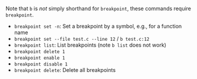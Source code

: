 Note that `b` is *not* simply shorthand for `breakpoint`, these commands require `breakpoint`.

- `breakpoint set -n`: Set a breakpoint by a symbol, e.g., for a function name
- `breakpoint set --file test.c --line 12` / `b test.c:12`
- `breakpoint list`: List breakpoints (note `b list` does not work)
- `breakpoint delete 1`
- `breakpoint enable 1`
- `breakpoint disable 1`
- `breakpoint delete`: Delete all breakpoints
